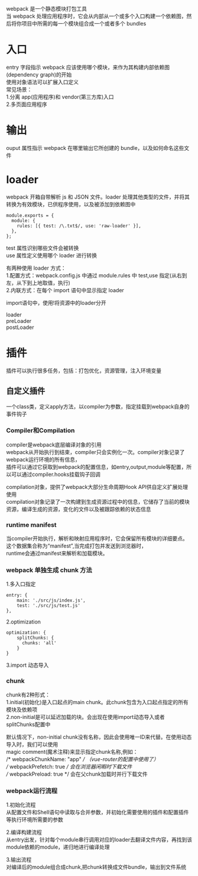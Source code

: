 webpack 是一个静态模块打包工具  
当 webpack 处理应用程序时，它会从内部从一个或多个入口构建一个依赖图，然后将你项目中所需的每一个模块组合成一个或者多个 bundles

# 入口

entry 字段指示 webpack 应该使用哪个模块，来作为其构建内部依赖图(dependency graph)的开始  
使用对象语法可以扩展入口定义  
常见场景：  
1.分离 app(应用程序)和 vendor(第三方库)入口  
2.多页面应用程序

# 输出

ouput 属性指示 webpack 在哪里输出它所创建的 bundle，以及如何命名这些文件

# loader

webpack 开箱自带解析 js 和 JSON 文件。loader 处理其他类型的文件，并将其转换为有效模块，已供程序使用，以及被添加到依赖图中

```
module.exports = {
  module: {
    rules: [{ test: /\.txt$/, use: 'raw-loader' }],
  },
};
```

test 属性识别哪些文件会被转换  
use 属性定义使用哪个 loader 进行转换

有两种使用 loader 方式：  
1.配置方式：webpack.config.js 中通过 module.rules 中 test,use 指定(从右到左，从下到上地取值，执行)  
2.内联方式：在每个 import 语句中显示指定 loader

import语句中，使用!将资源中的loader分开    

loader   
preLoader    
postLoader   

# 插件

插件可以执行很多任务，包括：打包优化，资源管理，注入环境变量   

## 自定义插件  
一个class类，定义apply方法，以compiler为参数，指定挂载到webpack自身的事件钩子    

### Compiler和Compilation
compiler是webpack底层编译对象的引用   
webpack从开始执行到结束，compiler只会实例化一次。compiler对象记录了webpack运行环境的所有信息，   
插件可以通过它获取到webpack的配置信息，如entry,output,module等配置，所以可以通过compiler.hooks挂载钩子回调        

compilation对象，提供了webpack大部分生命周期Hook API供自定义扩展处理使用                
compilation对象记录了一次构建到生成资源过程中的信息，它储存了当前的模块资源，编译生成的资源，变化的文件以及被跟踪依赖的状态信息    



### runtime manifest  
当compiler开始执行，解析和映射应用程序时，它会保留所有模块的详细要点。这个数据集合称为“manifest”,当完成打包并发送到浏览器时，   
runtime会通过manifest来解析和加载模块。    

### webpack 单独生成 chunk 方法

1.多入口指定

```
entry: {
    main: './src/js/index.js',
    test: './src/js/test.js'
},
```

2.optimization

```
optimization: {
    splitChunks: {
      chunks: 'all'
    }
}
```

3.import 动态导入   

### chunk
chunk有2种形式：    
1.initial(初始化)是入口起点的main chunk。此chunk包含为入口起点指定的所有模块及依赖项    
2.non-initial是可以延迟加载的块。会出现在使用import动态导入或者splitChunks配置中   

默认情况下，non-initial chunk没有名称，因此会使用唯一ID来代替。在使用动态导入时，我们可以使用    
magic comment(魔术注释)来显示指定chunk名称,例如：       
/* webpackChunkName: "app" */ （vue-router的配置中使用了）    
/* webpackPrefetch: true */ 会在浏览器闲暇时下载文件      
/* webpackPreload: true */ 会在父chunk加载时并行下载文件    


### webpack运行流程   
1.初始化流程    
从配置文件和Shell语句中读取与合并参数，并初始化需要使用的插件和配置插件等执行环境所需要的参数     
     
2.编译构建流程     
从entry出发，针对每个module串行调用对应的loader去翻译文件内容，再找到该module依赖的module，递归地进行编译处理    

3.输出流程   
对编译后的module组合成chunk,把chunk转换成文件bundle，输出到文件系统   
